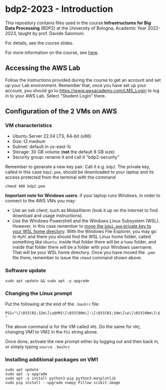 # bdp2-2023 - Introduction
This repository contains files used in the course <b>Infrastructures for Big Data Processing</b> (BDP2) at the University of Bologna, Academic Year 2022-2023, taught by prof. Davide Salomoni.

For details, see the course slides.

For more information on the course, see <a href="https://www.unibo.it/it/didattica/insegnamenti/insegnamento/2022/435337">here</a>.

## Accessing the AWS Lab

Follow the instructions provided during the course to get an account and set up your Lab environment. Remember that, once you have set up your account, you should go to <a href=https://www.awsacademy.com/LMS_Login>https://www.awsacademy.com/LMS_Login</a> to log in to your AWS Lab. Select "Student Login" there.

## Configuration of the 2 VMs on AWS

### VM characteristics

- Ubuntu Server 22.04 LTS, 64-bit (x86)
- Size: t2.medium
- Subnet: default in us-east-1c
- Storage: 30 GB volume (**not** the default 8 GB size)
- Security group: rename it and call it "bdp2-security"

Remember to generate a new key pair. Call it e.g. `bdp2`. The private key, called in this case `bdp2.pem`, should be downloaded to your laptop and its access protected from the terminal with the command 

```
chmod 400 bdp2.pem
```

**Important note for Windows users**: if your laptop runs Windows, in order to connect to the AWS VMs you may:
  - Use an ssh client, such as MobaXterm (look it up on the Internet to find download and usage instructions).
  - Use the Windows Powershell and the Windows Linux Subsystem (WSL). However, in this case remember to <u>move the `bdp2.pem` private key to your WSL home directory</u>. With the Windows File Explorer, you may go to `MyPC` and there you should find the WSL Linux home folder, called something like `Ubuntu`; inside that folder there will be a `home` folder, and inside that folder there will be a folder with your Windows username. That will be your WSL home directory. Once you have moved the `.pem` file there, remember to issue the `chmod` command shown above. 

### Software update
```
sudo apt update && sudo apt -y upgrade

```

### Changing the Linux prompt

Put the following at the end of the `.bashrc` file:

```
PS1="\[\033[01;32m\]\u@VM1\[\033[00m\]:\[\033[01;34m\]\w\[\033[00m\]\$ "
```

The above command is for the VM called `VM1`. Do the same for `VM2`, changing VM1 to VM2 in the `PS1` string above.

Once done, activate the new prompt either by logging out and then back in, or simply typing `source .bashrc`

### Installing additional packages on VM1

```
sudo apt update
sudo apt -y upgrade
sudo apt -y install python3-pip python3-matplotlib
sudo pip install --upgrade numpy Pillow scikit-image

```